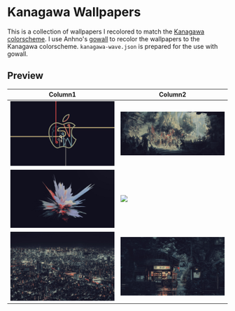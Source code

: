 # Kanagawa Wallpapers

This is a collection of wallpapers I recolored to match the [Kanagawa colorscheme](https://github.com/rebelot/kanagawa.nvim). I use Anhno's [gowall](https://github.com/Achno/gowall?tab=readme-ov-file) to recolor the wallpapers to the Kanagawa colorscheme. `kanagawa-wave.json` is prepared for the use with gowall.

## Preview

| Column1                             | Column2                               |
| ----------------------------------- | ------------------------------------- |
| ![](wallpapers/landscape/e7741.png) | ![](./wallpapers/landscape/5d526.jpg) |
| ![](wallpapers/landscape/28cf1.jpg) | ![](./wallpapers/landscape/28614.png) |
| ![](wallpapers/landscape/2b88a.jpg) | ![](./wallpapers/landscape/3895e.jpg) |
